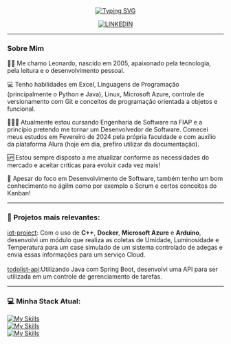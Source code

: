 <div align="center">
  <a href="https://git.io/typing-svg"><img src="https://readme-typing-svg.demolab.com?font=Cascadia+Mono&weight=600&duration=2000&pause=1000&color=D600CF&center=true&vCenter=true&width=435&lines=%3C%2F%3E+Software Eng. Student;%3C%2F%3E+Estudante+de+Eng.+de+Software" alt="Typing SVG" /></a>
  
  [![LINKEDIN](https://img.shields.io/badge/LinkedIn-0A66C2.svg?style=for-the-badge&logo=LinkedIn&logoColor=white)](https://www.linkedin.com/in/leonardo-rocha-scarpitta-26a28629b/)
</div>

<hr>

### Sobre Mim
  
🧑‍💻 Me chamo Leonardo, nascido em 2005, apaixonado pela tecnologia, pela leitura e o desenvolvimento pessoal. 

💻 Tenho habilidades em Excel, Linguagens de Programação (principalmente o Python e Java), Linux, Microsoft Azure, controle de versionamento com Git e conceitos de programação orientada a objetos e funcional.

🧑🏻‍🎓 Atualmente estou cursando Engenharia de Software na FIAP e a princípio pretendo me tornar um Desenvolvedor de Software. Comecei meus estudos em Fevereiro de 2024 pela própria faculdade e com auxílio da plataforma Alura (hoje em dia, prefiro utilizar da documentação).

🆙 Estou sempre disposto a me atualizar conforme as necessidades do mercado e aceitar críticas para evoluir cada vez mais! 

🐅 Apesar do foco em Desenvolvimento de Software, também tenho um bom conhecimento no ágilm como por exemplo o Scrum e certos conceitos do Kanban!

<hr>

### 📄 Projetos mais relevantes:

[iot-project](https://github.com/leonardorscarpitta/iot-project): Com o uso de **C++**, **Docker**, **Microsoft Azure** e **Arduino**, desenvolvi um módulo que realiza as coletas de Umidade, Luminosidade e Temperatura para um case simulado de um sistema controlado de adegas e envia essas informações para um serviço Cloud. <br><br>
[todolist-api](https://github.com/leonardorscarpitta/todolistApi):Utilizando Java com Spring Boot, desenvolvi uma API para ser utilizada em um controle de gerenciamento de tarefas.

<hr>

### 💻 Minha Stack Atual:

[![My Skills](https://skillicons.dev/icons?i=java,spring,cpp,py,=dark)](https://skillicons.dev) <br>
[![My Skills](https://skillicons.dev/icons?i=linux,azure,docker,git,=dark)](https://skillicons.dev) <br>
[![My Skills](https://skillicons.dev/icons?i=mysql,postgres,=dark)](https://skillicons.dev) <br>
